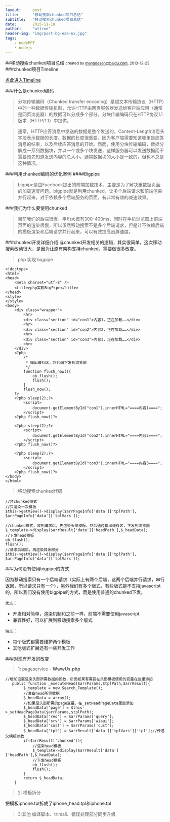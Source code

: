 ```yaml
---
layout:     post
title:      "移动搜索chunked项目总结"
subtitle:   "移动搜索chunked项目总结"
date:       2015-11-10
author:     "wttree"
header-img: "img/post-bg-e2e-ux.jpg"
tags:
    - nodePPT
    - nodejs
---
```



##移动搜索chunked项目总结
<small>created by mengdesen@baidu.com, 2013-12-23 </small>
###chunked项目Timeline

[点此进入Timeline](http://firstshare.duapp.com/chunked/)

###什么是chunked编码
>分块传输编码（Chunked transfer encoding）是超文本传输协议（HTTP）中的一种数据传输机制，允许HTTP由网页服务器发送给客户端应用（通常是网页浏览器）的数据可以分成多个部分。分块传输编码只在HTTP协议1.1版本（HTTP/1.1）中提供。

>通常，HTTP应答消息中发送的数据是整个发送的，Content-Length消息头字段表示数据的长度。数据的长度很重要，因为客户端需要知道哪里是应答消息的结束，以及后续应答消息的开始。然而，使用分块传输编码，数据分解成一系列数据块，并以一个或多个块发送，这样服务器可以发送数据而不需要预先知道发送内容的总大小。通常数据块的大小是一致的，但也不总是这种情况。

###利用chunked编码的优化案例
####Bigpipe
>bigpipe是由Facebook提出的前端加载技术，主要是为了解决重数据页面的加载速度问题。bigpipe就是利用chunked，让多个后端请求和前端渲染并行起来，对于依赖多个后端服务的页面，有非常有效的减速效果。

###我们为什么要使用chunked
>目前我们的后端很慢，平均大概有300-400ms，同时在手机浏览器上前端页面的渲染很慢，所以虽然移动搜索不是多个后端请求，但是让不依赖后端的模板渲染和后端请求并行起来，可以有效提高首屏速度。

###chunked开发详细介绍
与chunked开发相关的逻辑，其实很简单，这次移动搜索改动很大，是因为让原有架构支持chunked，需要做很多改变。

>php 实现 bigpipe



    <!doctype>
    <html>
    <head>
	    <meta charset="utf-8" />
	    <title>php实现BigPipe</title>
    </head>
    <style>
    </style>
    <body>
	    <div class="wrapper">
		    <hr>
		    <div class="section" id="con1">内容1，正在加载……</div>
		    <hr>
		    <div class="section" id="con2">内容2，正在加载……</div>
		    <hr>
		    <div class="section" id="con3">内容3，正在加载……</div>
		    <hr>
	    </div>
	    <?php
		    /*
		     * 输出缓存区，将代码下发到浏览器
		     */
		    function flush_now(){
			    ob_flush();
			    flush();
		    }
		    flush_now();
	    ?>
	    <?php sleep(2);?>
		    <script>
			    document.getElementById("con1").innerHTML="====内容1====";
		    </script>
	    <?php flush_now()?>
     
	    <?php sleep(2);?>
		    <script>
			    document.getElementById("con2").innerHTML="====内容2====";
		    </script>
	    <?php flush_now()?>
 
	    <?php sleep(2);?>
		    <script>
			    document.getElementById("con3").innerHTML="====内容3====";
		    </script>
	    <?php flush_now()?>
    </body>
    </html>



>移动搜索chunked代码



    //非chunked模式
    //只渲染一次模板
    $this->getView()->display($arrPageInfo['data']['tplPath'], $arrPageInfo['data']['tplVars']);
    
    //chunked模式，收到请求后，先渲染头部模板，然后通过输出缓存区，下发到浏览器
    $_template->display($arrResult['data']['headPath'],$_headData);
    //下发head模板
    ob_flush();
    flush();
    //请求后端后，再渲染其余部分
    $this->getView()->display($arrPageInfo['data']['tplPath'], $arrPageInfo['data']['tplVars']);



###为何没有使用bigpipe的方式

  因为移动搜索只有一个后端请求（实际上有两个后端，这两个后端并行请求，串行返回，所以请求只有一个），另外我们有多个版式，有些版式是不支持javascript的，所以我们没有使用bigpipe的方式，而是使用普通的chunked下发。
  
  `优点`：
  
   * 开发相对简单，渲染机制和之前一样，前端不需要使用javascript
   * 兼容性好，可以扩展到移动搜索多个版式
  
`缺点`：

*  每个版式都需要维护两个模板
*  其他版式扩展还有一些开发工作

###对现有开发的改变
>1: pageservice - **WwwUs.php**



    //增加设置渲染头部所需数据的函数，后面如果有需要在头部模板使用的变量在这里添加
       public function _executeHead($arrParams,$tplPath,$arrResult){
            $_template = new Search_Template();
            //准备head所需数据
            $_headData = array();
            //如果是头部所需的page变量，在_setHeadPageData里面添加
            $_headData['page'] = $this->_setHeadPageData($arrParams,$tplPath);
            $_headData['req'] = $arrParams['query'];
            $_headData['srv'] = $arrParams['wiaui'];
            $_headData['cust'] = $arrParams['cust'];
            $_headData['tpl'] = $arrResult['data']['tplVars']['tpl'];//传递父模板参数
            if($arrResult['chunked']){
	    		//渲染head模板
                $_template->display($arrResult['data']['headPath'],$_headData);
                //下发head模板
                ob_flush();
                flush();
            }
            return $_headData;
        }



>2: 模板拆分

把模板iphone.tpl拆成了iphone_head.tpl和iphone.tpl

>3:其他
编译脚本、trimall、错误处理部分同步升级










   
